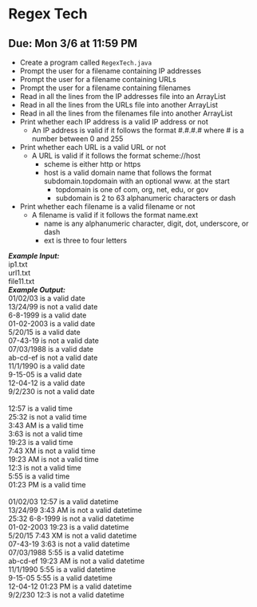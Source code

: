 # Regex Tech

## Due: Mon 3/6 at 11:59 PM

- Create a program called `RegexTech.java`
- Prompt the user for a filename containing IP addresses
- Prompt the user for a filename containing URLs
- Prompt the user for a filename containing filenames
- Read in all the lines from the IP addresses file into an ArrayList
- Read in all the lines from the URLs file into another ArrayList
- Read in all the lines from the filenames file into another ArrayList
- Print whether each IP address is a valid IP address or not
  - An IP address is valid if it follows the format #.#.#.# where # is a number between 0 and 255
- Print whether each URL is a valid URL or not
  - A URL is valid if it follows the format scheme://host
    - scheme is either http or https
    - host is a valid domain name that follows the format subdomain.topdomain with an optional www. at the start
      - topdomain is one of com, org, net, edu, or gov
      - subdomain is 2 to 63 alphanumeric characters or dash
- Print whether each filename is a valid filename or not
  - A filename is valid if it follows the format name.ext
    - name is any alphanumeric character, digit, dot, underscore, or dash
    - ext is three to four letters

***Example Input:***\
ip1.txt\
url1.txt\
file11.txt\
***Example Output:***\
01/02/03 is a valid date\
13/24/99 is not a valid date\
6-8-1999 is a valid date\
01-02-2003 is a valid date\
5/20/15 is a valid date\
07-43-19 is not a valid date\
07/03/1988 is a valid date\
ab-cd-ef is not a valid date\
11/1/1990 is a valid date\
9-15-05 is a valid date\
12-04-12 is a valid date\
9/2/230 is not a valid date\
\
12:57 is a valid time\
25:32 is not a valid time\
3:43 AM is a valid time\
3:63 is not a valid time\
19:23 is a valid time\
7:43 XM is not a valid time\
19:23 AM is not a valid time\
12:3 is not a valid time\
5:55 is a valid time\
01:23 PM is a valid time\
\
01/02/03 12:57 is a valid datetime\
13/24/99 3:43 AM is not a valid datetime\
25:32 6-8-1999 is not a valid datetime\
01-02-2003 19:23 is a valid datetime\
5/20/15 7:43 XM is not a valid datetime\
07-43-19 3:63 is not a valid datetime\
07/03/1988 5:55 is a valid datetime\
ab-cd-ef 19:23 AM is not a valid datetime\
11/1/1990 5:55 is a valid datetime\
9-15-05 5:55 is a valid datetime\
12-04-12 01:23 PM is a valid datetime\
9/2/230 12:3 is not a valid datetime
